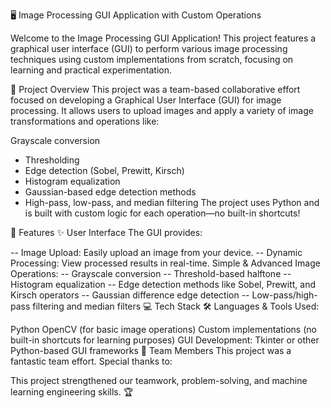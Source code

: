 🖥️ Image Processing GUI Application with Custom Operations

  Welcome to the Image Processing GUI Application! This project features a graphical user interface (GUI) to perform various image processing techniques using custom implementations from scratch, focusing on learning and practical experimentation.

📜 Project Overview
This project was a team-based collaborative effort focused on developing a Graphical User Interface (GUI) for image processing. It allows users to upload images and apply a variety of image transformations and operations like:

Grayscale conversion
- Thresholding
- Edge detection (Sobel, Prewitt, Kirsch)
- Histogram equalization
- Gaussian-based edge detection methods
- High-pass, low-pass, and median filtering
The project uses Python and is built with custom logic for each operation—no built-in shortcuts!

🚀 Features
✨ User Interface
The GUI provides:

 -- Image Upload: Easily upload an image from your device.
 -- Dynamic Processing: View processed results in real-time.
Simple & Advanced Image Operations:
 -- Grayscale conversion
 -- Threshold-based halftone
 -- Histogram equalization
 -- Edge detection methods like Sobel, Prewitt, and Kirsch operators
 -- Gaussian difference edge detection
 -- Low-pass/high-pass filtering and median filters
💻 Tech Stack
🛠️ Languages & Tools Used:

Python
OpenCV (for basic image operations)
Custom implementations (no built-in shortcuts for learning purposes)
GUI Development: Tkinter or other Python-based GUI frameworks
🤝 Team Members
This project was a fantastic team effort. Special thanks to:

This project strengthened our teamwork, problem-solving, and machine learning engineering skills. 🏆
